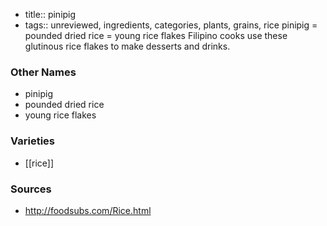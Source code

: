 - title:: pinipig
- tags:: unreviewed, ingredients, categories, plants, grains, rice
pinipig = pounded dried rice = young rice flakes Filipino cooks use these glutinous rice flakes to make desserts and drinks.

### Other Names

* pinipig
* pounded dried rice
* young rice flakes

### Varieties

* [[rice]]

### Sources
* http://foodsubs.com/Rice.html
